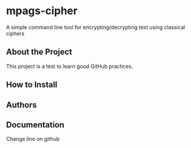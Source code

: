 # mpags-cipher
A simple command line tool for encrypting/decrypting text using classical ciphers

## About the Project 
This project is a test to learn good GitHub practices.

## How to Install 

## Authors

## Documentation 
Change line on github

